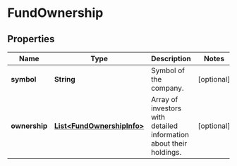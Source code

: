 

# FundOwnership


## Properties

| Name | Type | Description | Notes |
|------------ | ------------- | ------------- | -------------|
|**symbol** | **String** | Symbol of the company. |  [optional] |
|**ownership** | [**List&lt;FundOwnershipInfo&gt;**](FundOwnershipInfo.md) | Array of investors with detailed information about their holdings. |  [optional] |



